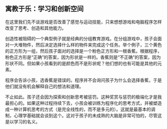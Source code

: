 ## 寓教于乐：学习和创新空间

在这里我们先不谈游戏是否改善了感觉与运动技能，只来想想游戏和电脑程序怎样改变了思考、创造和其他能力。

创造性被阻碍的一个典型例子就是经典的分组教育游戏。在分组游戏中，孩子会面对一大堆物件，然后决定选择什么样的物件来完成这个任务。举个例子，三个黄色的正方形为一组，然后孩子面对的选择是一个粉色正方形和一根香蕉。根据程序，粉色正方形是“正确”的答案，因为形状是一样的。香蕉则是“不正确”的答案，因为形状不同。但如果小孩看到的是颜色而不是形状呢？他们想的也有可能是其他的元素。

程序会告诉小孩，选香蕉是错误的。程序并不会询问孩子为什么会选择香蕉，于是他们就没有机会解释自己的想法和道理。

不止如此。孩子还会因为探索和创新思考被惩罚。这种奖赏与惩罚的极端化才是我最担心的。如果这种过程持续下去，小孩会被训练为程序化的思考方式，并被塑造成一种计算机思考的方式（是完全线性的，而不是多元的）。这就是最基本的调制，心理学基础就会谈到这个。这对于孩子的未成熟的大脑是非常可怕的，尽管这是以学习的名义。